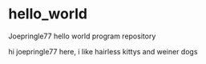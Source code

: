 # hello_world
Joepringle77 hello world program repository

hi joepringle77 here, i like hairless kittys and weiner dogs 
